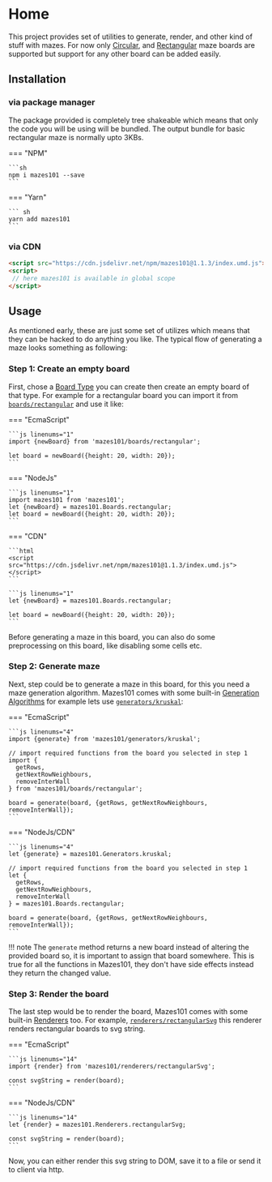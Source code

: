 # Home

This project provides set of utilities to generate, render, and other kind of stuff with mazes. For now only
[Circular](boards/circular.md), and [Rectangular](boards/rectangular.md) maze boards
are supported but support for any other board can be added easily.

## Installation

### via package manager

The package provided is completely tree shakeable which means that only the code you will be using will be bundled.
The output bundle for basic rectangular maze is normally upto 3KBs. 

=== "NPM"

    ```sh
    npm i mazes101 --save
    ```

=== "Yarn"

    ``` sh
    yarn add mazes101
    ```

### via CDN

```html
<script src="https://cdn.jsdelivr.net/npm/mazes101@1.1.3/index.umd.js"></script>
<script>
 // here mazes101 is available in global scope
</script>
```

## Usage

As mentioned early, these are just some set of utilizes which means that they can be hacked to do anything you like.
The typical flow of generating a maze looks something as following:

### Step 1: Create an empty board

First, chose a [Board Type](boards/index.md) you can create then create an empty board of that type. For example for a rectangular board
you can import it from [`boards/rectangular`](boards/rectangular.md) and use it like:

=== "EcmaScript"

    ```js linenums="1"
    import {newBoard} from 'mazes101/boards/rectangular';
    
    let board = newBoard({height: 20, width: 20});
    ```

=== "NodeJs"
    
    ```js linenums="1"
    import mazes101 from 'mazes101';
    let {newBoard} = mazes101.Boards.rectangular;
    let board = newBoard({height: 20, width: 20});
    ```
    
=== "CDN"
    
    ```html
    <script src="https://cdn.jsdelivr.net/npm/mazes101@1.1.3/index.umd.js"></script>
    ```
    
    ```js linenums="1"
    let {newBoard} = mazes101.Boards.rectangular;
    
    let board = newBoard({height: 20, width: 20});
    ```


Before generating a maze in this board, you can also do some preprocessing on this board, like
disabling some cells etc.

### Step 2: Generate maze

Next, step could be to generate a maze in this board, for this you need a maze generation algorithm. Mazes101 comes with
some built-in [Generation Algorithms](generators/index.md) for example lets use
[`generators/kruskal`](generators/kruskal.md):

=== "EcmaScript"

    ```js linenums="4"
    import {generate} from 'mazes101/generators/kruskal';
    
    // import required functions from the board you selected in step 1
    import {
      getRows,
      getNextRowNeighbours,
      removeInterWall
    } from 'mazes101/boards/rectangular';
    
    board = generate(board, {getRows, getNextRowNeighbours, removeInterWall});
    ```

=== "NodeJs/CDN"
    
    ```js linenums="4"
    let {generate} = mazes101.Generators.kruskal;
    
    // import required functions from the board you selected in step 1
    let {
      getRows,
      getNextRowNeighbours,
      removeInterWall
    } = mazes101.Boards.rectangular;
    
    board = generate(board, {getRows, getNextRowNeighbours, removeInterWall});
    ```

!!! note
    The `generate` method returns a new board instead of altering the provided board so, it is important to assign that
    board somewhere. This is true for all the functions in Mazes101, they don't have side effects instead they return the
    changed value.

### Step 3: Render the board

The last step would be to render the board, Mazes101 comes with some built-in [Renderers](renderers/index.md) too.
For example, [`renderers/rectangularSvg`](renderers/rectangularSvg.md) this renderer renders rectangular boards to svg string.

=== "EcmaScript"

    ```js linenums="14"
    import {render} from 'mazes101/renderers/rectangularSvg';
    
    const svgString = render(board);
    ```

=== "NodeJs/CDN"
    
    ```js linenums="14"
    let {render} = mazes101.Renderers.rectangularSvg;
    
    const svgString = render(board);
    ```

Now, you can either render this svg string to DOM, save it to a file or send it to client via http.
